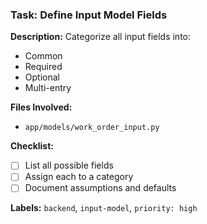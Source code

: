### Task: Define Input Model Fields

**Description:**
Categorize all input fields into:
- Common
- Required
- Optional
- Multi-entry

**Files Involved:**
- `app/models/work_order_input.py`

**Checklist:**
- [ ] List all possible fields
- [ ] Assign each to a category
- [ ] Document assumptions and defaults

**Labels:** `backend`, `input-model`, `priority: high`
